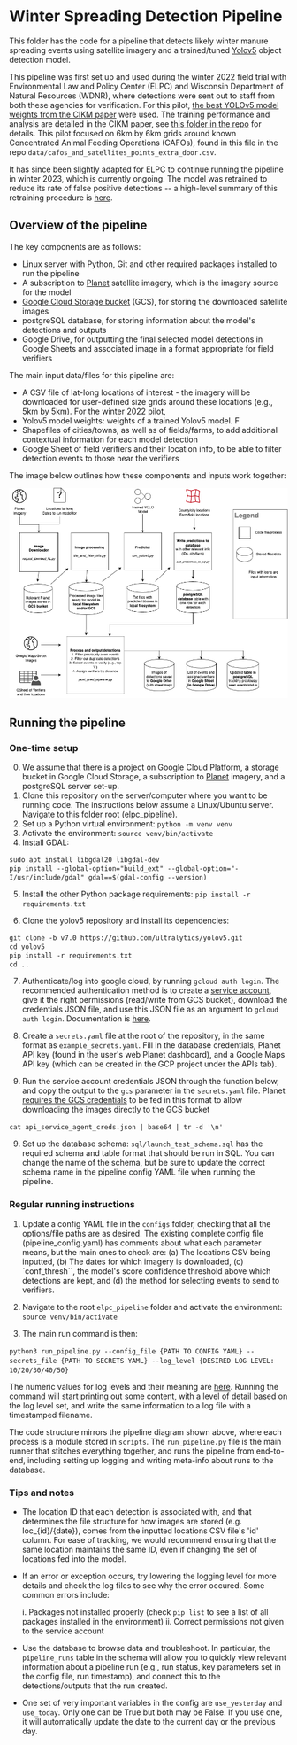 # Winter Spreading Detection Pipeline
This folder has the code for a pipeline that detects likely winter manure spreading events using satellite imagery and a trained/tuned [Yolov5](https://github.com/ultralytics/yolov5) object detection model. 

This pipeline was first set up and used during the winter 2022 field trial with Environmental Law and Policy Center (ELPC) and Wisconsin Department of Natural Resources (WDNR), where detections were sent out to staff from both these agencies for verification. For this pilot, [the best YOLOv5 model weights from the CIKM paper](https://www.dropbox.com/scl/fo/sjc3fafuz1m65u0trnx78/h?rlkey=me9bb7wjbpl80ngtl36yfx4oo&dl=0) were used. The training performance and analysis are detailed in the CIKM paper, see [this folder in the repo](../cikm/) for details. This pilot focused on 6km by 6km grids around known Concentrated Animal Feeding Operations (CAFOs), found in this file in the repo ```data/cafos_and_satellites_points_extra_door.csv```.

It has since been slightly adapted for ELPC to continue running the pipeline in winter 2023, which is currently ongoing. The model was retrained to reduce its rate of false positive detections -- a high-level summary of this retraining procedure is [here](https://docs.google.com/document/d/1Z-dV0W7nWohtvUOkbTmlI0B7EXG3aC9pDdWjQAgAJV4/edit?usp=sharing).

## Overview of the pipeline
The key components are as follows:
- Linux server with Python, Git and other required packages installed to run the pipeline
- A subscription to [Planet](https://www.planet.com/) satellite imagery, which is the imagery source for the model
- [Google Cloud Storage bucket](https://cloud.google.com/storage) (GCS), for storing the downloaded satellite images
- postgreSQL database, for storing information about the model's detections and outputs
- Google Drive, for outputting the final selected model detections in Google Sheets and associated image in a format appropriate for field verifiers

The main input data/files for this pipeline are:
- A CSV file of lat-long locations of interest - the imagery will be downloaded for user-defined size grids around these locations (e.g., 5km by 5km). For the winter 2022 pilot, 
- Yolov5 model weights: weights of a trained Yolov5 model. F
- Shapefiles of cities/towns, as well as of fields/farms, to add additional contextual information for each model detection
- Google Sheet of field verifiers and their location info, to be able to filter detection events to those near the verifiers

The image below outlines how these components and inputs work together:

![Pipeline Overview](./pipeline_diagram.png)

## Running the pipeline

### One-time setup
0. We assume that there is a project on Google Cloud Platform, a storage bucket in Google Cloud Storage, a subscription to [Planet](https://www.planet.com/) imagery, and a postgreSQL server set-up.
1. Clone this repository on the server/computer where you want to be running code. The instructions below assume a Linux/Ubuntu server. Navigate to this folder root (elpc_pipeline).
2. Set up a Python virtual environment: `python -m venv venv`
3. Activate the environment: `source venv/bin/activate`
4. Install GDAL:

```
sudo apt install libgdal20 libgdal-dev
pip install --global-option="build_ext" --global-option="-I/usr/include/gdal" gdal==$(gdal-config --version)
```

5. Install the other Python package requirements: `pip install -r requirements.txt`

6. Clone the yolov5 repository and install its dependencies:

```
git clone -b v7.0 https://github.com/ultralytics/yolov5.git
cd yolov5
pip install -r requirements.txt
cd ..
```

7. Authenticate/log into google cloud, by running `gcloud auth login`. The recommended authentication method is to create a [service account](https://cloud.google.com/iam/docs/service-account-overview), give it the right permissions (read/write from GCS bucket), download the credentials JSON file, and use this JSON file as an argument to `gcloud auth login`. Documentation is [here](https://cloud.google.com/sdk/gcloud/reference/auth/login). 

7. Create a `secrets.yaml` file at the root of the repository, in the same format as `example_secrets.yaml`. Fill in the database credentials, Planet API key (found in the user's web Planet dashboard), and a Google Maps API key (which can be created in the GCP project under the APIs tab).

8. Run the service account credentials JSON through the function below, and copy the output to the `gcs` parameter in the `secrets.yaml` file. Planet [requires the GCS credentials](https://developers.planet.com/apis/orders/delivery/#delivery-to-cloud-storage) to be fed in this format to allow downloading the images directly to the GCS bucket 

```cat api_service_agent_creds.json | base64 | tr -d '\n'```

9. Set up the database schema: `sql/launch_test_schema.sql` has the required schema and table format that should be run in SQL. You can change the name of the schema, but be sure to update the correct schema name in the pipeline config YAML file when running the pipeline.

### Regular running instructions
1. Update a config YAML file in the `configs` folder, checking that all the options/file paths are as desired. The existing complete config file (pipeline_config.yaml) has comments about what each parameter means, but the main ones to check are: (a) The locations CSV being inputted, (b) The dates for which imagery is downloaded, (c) `conf_thresh``, the model's score confidence threshold above which detections are kept, and (d) the method for selecting events to send to verifiers.

2. Navigate to the root `elpc_pipeline` folder and activate the environment: `source venv/bin/activate`

3. The main run command is then: 

```python3 run_pipeline.py --config_file {PATH TO CONFIG YAML} --secrets_file {PATH TO SECRETS YAML} --log_level {DESIRED LOG LEVEL: 10/20/30/40/50}```

The numeric values for log levels and their meaning are [here](https://docs.python.org/3/library/logging.html#levels). Running the command will start printing out some content, with a level of detail based on the log level set, and write the same information to a log file with a timestamped filename.

The code structure mirrors the pipeline diagram shown above, where each process is a module stored in `scripts`. The `run_pipeline.py` file is the main runner that stitches everything together, and runs the pipeline from end-to-end, including setting up logging and writing meta-info about runs to the database.

### Tips and notes
- The location ID that each detection is associated with, and that determines the file structure for how images are stored (e.g. loc_{id}/{date}), comes from the inputted locations CSV file's 'id' column. For ease of tracking, we would recommend ensuring that the same location maintains the same ID, even if changing the set of locations fed into the model.

- If an error or exception occurs, try lowering the logging level for more details and check the log files to see why the error occured. Some common errors include: 

    i. Packages not installed properly (check `pip list` to see a list of all packages installed in the environment)
    ii. Correct permissions not given to the service account

- Use the database to browse data and troubleshoot. In particular, the `pipeline_runs` table in the schema will allow you to quickly view relevant information about a pipeline run (e.g., run status, key parameters set in the config file, run timestamp), and connect this to the detections/outputs that the run created.

- One set of very important variables in the config are `use_yesterday` and `use_today`. Only one can be True but both may be False. If you use one, it will automatically update the date to the current day or the previous day.



